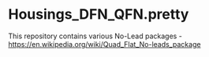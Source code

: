 # Housings_DFN_QFN.pretty

This repository contains various No-Lead packages - https://en.wikipedia.org/wiki/Quad_Flat_No-leads_package
